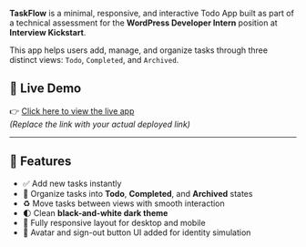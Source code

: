 
**TaskFlow** is a minimal, responsive, and interactive Todo App built as part of a technical assessment for the **WordPress Developer Intern** position at **Interview Kickstart**.

This app helps users add, manage, and organize tasks through three distinct views: `Todo`, `Completed`, and `Archived`.

## 🚀 Live Demo
👉 [Click here to view the live app](task-flow-todos.vercel.app)  
_(Replace the link with your actual deployed link)_

---

## 📌 Features

- ✅ Add new tasks instantly
- 📂 Organize tasks into **Todo**, **Completed**, and **Archived** states
- ♻️ Move tasks between views with smooth interaction
- 🌓 Clean **black-and-white dark theme**
- 📱 Fully responsive layout for desktop and mobile
- 🔐 Avatar and sign-out button UI added for identity simulation
